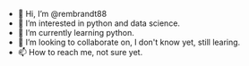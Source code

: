 - 👋 Hi, I’m @rembrandt88
- 👀 I’m interested in python and data science.
- 🌱 I’m currently learning python.
- 💞️ I’m looking to collaborate on, I don't know yet, still learing.
- 📫 How to reach me, not sure yet.

<!---
rembrandt88/rembrandt88 is a ✨ special ✨ repository because its `README.md` (this file) appears on your GitHub profile.
You can click the Preview link to take a look at your changes.
--->
